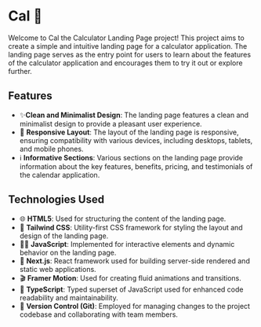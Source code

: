 # Cal 📅 

Welcome to Cal the Calculator Landing Page project! This project aims to create a simple and intuitive landing page for a calculator application. The landing page serves as the entry point for users to learn about the features of the calculator application and encourages them to try it out or explore further.



## Features 


- ✨**Clean and Minimalist Design**: The landing page features a clean and minimalist design to provide a pleasant user experience.
- 📱 **Responsive Layout**: The layout of the landing page is responsive, ensuring compatibility with various devices, including desktops, tablets, and mobile phones.
- ℹ️ **Informative Sections**: Various sections on the landing page provide information about the key features, benefits, pricing, and testimonials of the calendar application.


## Technologies Used
- 🌐 **HTML5**: Used for structuring the content of the landing page.
- 🎨 **Tailwind CSS**: Utility-first CSS framework for styling the layout and design of the landing page.
- 🧙‍♂️ **JavaScript**: Implemented for interactive elements and dynamic behavior on the landing page.
- 📱 **Next.js**: React framework used for building server-side rendered and static web applications.
- 🎬 **Framer Motion**: Used for creating fluid animations and transitions.
- 💼 **TypeScript**: Typed superset of JavaScript used for enhanced code readability and maintainability.
- 🔄 **Version Control (Git)**: Employed for managing changes to the project codebase and collaborating with team members.


